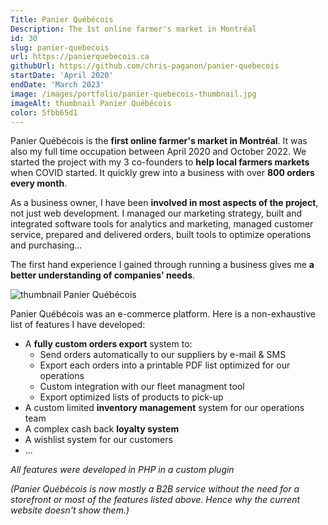 ```yaml
---
Title: Panier Québécois
Description: The 1st online farmer's market in Montréal
id: 30
slug: panier-quebecois
url: https://panierquebecois.ca
githubUrl: https://github.com/chris-paganon/panier-quebecois
startDate: 'April 2020'
endDate: 'March 2023'
image: /images/portfolio/panier-quebecois-thumbnail.jpg
imageAlt: thumbnail Panier Québécois
color: 5fbb65d1
---
```


Panier Québécois is the **first online farmer's market in Montréal**. It was also my full time occupation between April 2020 and October 2022. We started the project with my 3 co-founders to **help local farmers markets** when COVID started. It quickly grew into a business with over **800 orders every month**.

As a business owner, I have been **involved in most aspects of the project**, not just web development. I managed our marketing strategy, built and integrated software tools for analytics and marketing, managed customer service, prepared and delivered orders, built tools to optimize operations and purchasing...

The first hand experience I gained through running a business gives me **a better understanding of companies' needs**.

![thumbnail Panier Québécois](/images/portfolio/panier-quebecois-thumbnail.jpg)

Panier Québécois was an e-commerce platform. Here is a non-exhaustive list of features I have developed:

- A **fully custom orders export** system to:
  - Send orders automatically to our suppliers by e-mail & SMS
  - Export each orders into a printable PDF list optimized for our operations
  - Custom integration with our fleet managment tool
  - Export optimized lists of products to pick-up
- A custom limited **inventory management** system for our operations team
- A complex cash back **loyalty system**
- A wishlist system for our customers
- ...

_All features were developed in PHP in a custom plugin_

_(Panier Québécois is now mostly a B2B service without the need for a storefront or most of the features listed above. Hence why the current website doesn't show them.)_
